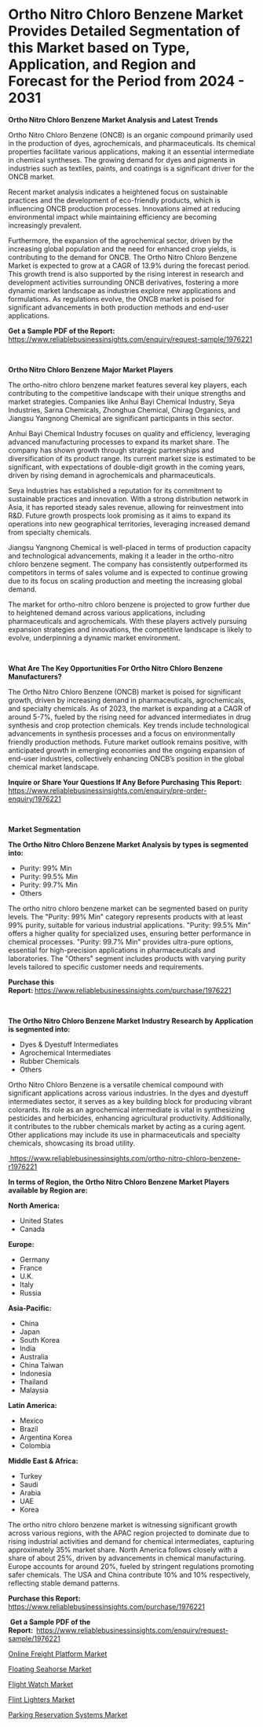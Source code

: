 <p><h1>Ortho Nitro Chloro Benzene Market Provides Detailed Segmentation of this Market based on Type, Application, and Region and Forecast for the Period from 2024 - 2031</h1></p><p><strong>Ortho Nitro Chloro Benzene Market Analysis and Latest Trends</strong></p>
<p><p>Ortho Nitro Chloro Benzene (ONCB) is an organic compound primarily used in the production of dyes, agrochemicals, and pharmaceuticals. Its chemical properties facilitate various applications, making it an essential intermediate in chemical syntheses. The growing demand for dyes and pigments in industries such as textiles, paints, and coatings is a significant driver for the ONCB market. </p><p>Recent market analysis indicates a heightened focus on sustainable practices and the development of eco-friendly products, which is influencing ONCB production processes. Innovations aimed at reducing environmental impact while maintaining efficiency are becoming increasingly prevalent. </p><p>Furthermore, the expansion of the agrochemical sector, driven by the increasing global population and the need for enhanced crop yields, is contributing to the demand for ONCB. The Ortho Nitro Chloro Benzene Market is expected to grow at a CAGR of 13.9% during the forecast period. This growth trend is also supported by the rising interest in research and development activities surrounding ONCB derivatives, fostering a more dynamic market landscape as industries explore new applications and formulations. As regulations evolve, the ONCB market is poised for significant advancements in both production methods and end-user applications.</p></p>
<p><strong>Get a Sample PDF of the Report:&nbsp;</strong> <a href="https://www.reliablebusinessinsights.com/enquiry/request-sample/1976221?utm_campaign=904&utm_medium=2&utm_source=Github&utm_content=ia&utm_term=14112024&utm_id=ortho-nitro-chloro-benzene">https://www.reliablebusinessinsights.com/enquiry/request-sample/1976221</a></p>
<p>&nbsp;</p>
<p><strong>Ortho Nitro Chloro Benzene Major Market Players</strong></p>
<p><p>The ortho-nitro chloro benzene market features several key players, each contributing to the competitive landscape with their unique strengths and market strategies. Companies like Anhui Bayi Chemical Industry, Seya Industries, Sarna Chemicals, Zhonghua Chemical, Chirag Organics, and Jiangsu Yangnong Chemical are significant participants in this sector.</p><p>Anhui Bayi Chemical Industry focuses on quality and efficiency, leveraging advanced manufacturing processes to expand its market share. The company has shown growth through strategic partnerships and diversification of its product range. Its current market size is estimated to be significant, with expectations of double-digit growth in the coming years, driven by rising demand in agrochemicals and pharmaceuticals.</p><p>Seya Industries has established a reputation for its commitment to sustainable practices and innovation. With a strong distribution network in Asia, it has reported steady sales revenue, allowing for reinvestment into R&D. Future growth prospects look promising as it aims to expand its operations into new geographical territories, leveraging increased demand from specialty chemicals.</p><p>Jiangsu Yangnong Chemical is well-placed in terms of production capacity and technological advancements, making it a leader in the ortho-nitro chloro benzene segment. The company has consistently outperformed its competitors in terms of sales volume and is expected to continue growing due to its focus on scaling production and meeting the increasing global demand.</p><p>The market for ortho-nitro chloro benzene is projected to grow further due to heightened demand across various applications, including pharmaceuticals and agrochemicals. With these players actively pursuing expansion strategies and innovations, the competitive landscape is likely to evolve, underpinning a dynamic market environment.</p></p>
<p>&nbsp;</p>
<p><strong>What Are The Key Opportunities For Ortho Nitro Chloro Benzene Manufacturers?</strong></p>
<p><p>The Ortho Nitro Chloro Benzene (ONCB) market is poised for significant growth, driven by increasing demand in pharmaceuticals, agrochemicals, and specialty chemicals. As of 2023, the market is expanding at a CAGR of around 5-7%, fueled by the rising need for advanced intermediates in drug synthesis and crop protection chemicals. Key trends include technological advancements in synthesis processes and a focus on environmentally friendly production methods. Future market outlook remains positive, with anticipated growth in emerging economies and the ongoing expansion of end-user industries, collectively enhancing ONCB’s position in the global chemical market landscape.</p></p>
<p><strong>Inquire or Share Your Questions If Any Before Purchasing This Report:</strong> <a href="https://www.reliablebusinessinsights.com/enquiry/pre-order-enquiry/1976221?utm_campaign=904&utm_medium=2&utm_source=Github&utm_content=ia&utm_term=14112024&utm_id=ortho-nitro-chloro-benzene">https://www.reliablebusinessinsights.com/enquiry/pre-order-enquiry/1976221</a></p>
<p>&nbsp;</p>
<p><strong>Market Segmentation</strong></p>
<p><strong>The Ortho Nitro Chloro Benzene Market Analysis by types is segmented into:</strong></p>
<p><ul><li>Purity: 99% Min</li><li>Purity: 99.5% Min</li><li>Purity: 99.7% Min</li><li>Others</li></ul></p>
<p><p>The ortho nitro chloro benzene market can be segmented based on purity levels. The "Purity: 99% Min" category represents products with at least 99% purity, suitable for various industrial applications. "Purity: 99.5% Min" offers a higher quality for specialized uses, ensuring better performance in chemical processes. "Purity: 99.7% Min" provides ultra-pure options, essential for high-precision applications in pharmaceuticals and laboratories. The "Others" segment includes products with varying purity levels tailored to specific customer needs and requirements.</p></p>
<p><strong>Purchase this Report:&nbsp;</strong><a href="https://www.reliablebusinessinsights.com/purchase/1976221?utm_campaign=904&utm_medium=2&utm_source=Github&utm_content=ia&utm_term=14112024&utm_id=ortho-nitro-chloro-benzene">https://www.reliablebusinessinsights.com/purchase/1976221</a></p>
<p>&nbsp;</p>
<p><strong>The Ortho Nitro Chloro Benzene Market Industry Research by Application is segmented into:</strong></p>
<p><ul><li>Dyes & Dyestuff Intermediates</li><li>Agrochemical Intermediates</li><li>Rubber Chemicals</li><li>Others</li></ul></p>
<p><p>Ortho Nitro Chloro Benzene is a versatile chemical compound with significant applications across various industries. In the dyes and dyestuff intermediates sector, it serves as a key building block for producing vibrant colorants. Its role as an agrochemical intermediate is vital in synthesizing pesticides and herbicides, enhancing agricultural productivity. Additionally, it contributes to the rubber chemicals market by acting as a curing agent. Other applications may include its use in pharmaceuticals and specialty chemicals, showcasing its broad utility.</p></p>
<p><a href="https://www.reliablebusinessinsights.com/ortho-nitro-chloro-benzene-r1976221?utm_campaign=904&utm_medium=2&utm_source=Github&utm_content=ia&utm_term=14112024&utm_id=ortho-nitro-chloro-benzene">&nbsp;https://www.reliablebusinessinsights.com/ortho-nitro-chloro-benzene-r1976221</a></p>
<p><strong>In terms of Region, the Ortho Nitro Chloro Benzene Market Players available by Region are:</strong></p>
<p>
    <p> <strong> North America: </strong>
        <ul>
            <li>United States</li>
            <li>Canada</li>
        </ul>
        </p> 
    <p> <strong> Europe: </strong>
        <ul>
            <li>Germany</li>
            <li>France</li>
            <li>U.K.</li>
            <li>Italy</li>
            <li>Russia</li>
        </ul>
        </p> 
    <p> <strong> Asia-Pacific: </strong>
        <ul>
            <li>China</li>
            <li>Japan</li>
            <li>South Korea</li>
            <li>India</li>
            <li>Australia</li>
            <li>China Taiwan</li>
            <li>Indonesia</li>
            <li>Thailand</li>
            <li>Malaysia</li>
        </ul>
        </p> 
    <p> <strong> Latin America: </strong>
        <ul>
            <li>Mexico</li>
            <li>Brazil</li>
            <li>Argentina Korea</li>
            <li>Colombia</li>
        </ul>
        </p> 
    <p> <strong> Middle East & Africa: </strong>
        <ul>
            <li>Turkey</li>
            <li>Saudi</li>
            <li>Arabia</li>
            <li>UAE</li>
            <li>Korea</li>
        </ul>
    </p>
    </p>
<p><p>The ortho nitro chloro benzene market is witnessing significant growth across various regions, with the APAC region projected to dominate due to rising industrial activities and demand for chemical intermediates, capturing approximately 35% market share. North America follows closely with a share of about 25%, driven by advancements in chemical manufacturing. Europe accounts for around 20%, fueled by stringent regulations promoting safer chemicals. The USA and China contribute 10% and 10% respectively, reflecting stable demand patterns.</p></p>
<p><strong>Purchase this Report: </strong><a href="https://www.reliablebusinessinsights.com/purchase/1976221?utm_campaign=904&utm_medium=2&utm_source=Github&utm_content=ia&utm_term=14112024&utm_id=ortho-nitro-chloro-benzene">https://www.reliablebusinessinsights.com/purchase/1976221</a></p>
<p>&nbsp;<strong>Get a Sample PDF of the Report:&nbsp;&nbsp;</strong><a href="https://www.reliablebusinessinsights.com/enquiry/request-sample/1976221?utm_campaign=904&utm_medium=2&utm_source=Github&utm_content=ia&utm_term=14112024&utm_id=ortho-nitro-chloro-benzene">https://www.reliablebusinessinsights.com/enquiry/request-sample/1976221</a></p>
<p><strong></strong></p>
<p><p><a href="https://issuu.com/reportprime-2/docs/online-freight-platform-market-size_385e3b3d917649?utm_campaign=904&utm_medium=2&utm_source=Github&utm_content=ia&utm_term=14112024&utm_id=ortho-nitro-chloro-benzene">Online Freight Platform Market</a></p><p><a href="https://www.linkedin.com/pulse/consumer-behavior-shifts-floating-seahorse-market-demand-dikwe?utm_campaign=904&utm_medium=2&utm_source=Github&utm_content=ia&utm_term=14112024&utm_id=ortho-nitro-chloro-benzene">Floating Seahorse Market</a></p><p><a href="https://www.linkedin.com/pulse/surfing-flight-watch-wave-riding-market-currents-2031-subpoenas-4cmyf?utm_campaign=904&utm_medium=2&utm_source=Github&utm_content=ia&utm_term=14112024&utm_id=ortho-nitro-chloro-benzene">Flight Watch Market</a></p><p><a href="https://www.linkedin.com/pulse/flint-lighters-market-consolidation-impact-structure-2024-2031-tk4lf?utm_campaign=904&utm_medium=2&utm_source=Github&utm_content=ia&utm_term=14112024&utm_id=ortho-nitro-chloro-benzene">Flint Lighters Market</a></p><p><a href="https://issuu.com/reportprime-2/docs/parking-reservation-systems-market-_258c75e04d1605?utm_campaign=904&utm_medium=2&utm_source=Github&utm_content=ia&utm_term=14112024&utm_id=ortho-nitro-chloro-benzene">Parking Reservation Systems Market</a></p></p>